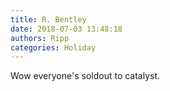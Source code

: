 ```yaml
---
title: R. Bentley
date: 2018-07-03 13:48:18
authors: Ripp
categories: Holiday
---
```


 Wow everyone's soldout to catalyst.